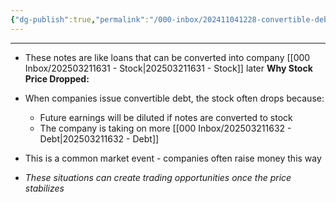 ```yaml
---
{"dg-publish":true,"permalink":"/000-inbox/202411041228-convertible-debt/","created":"2024-11-04T12:28:42.000-05:00","updated":"2025-03-21T16:32:25.070-04:00"}
---
```


---

- These notes are like loans that can be converted into company [[000 Inbox/202503211631 - Stock\|202503211631 - Stock]] later
**Why Stock Price Dropped:**

- When companies issue convertible debt, the stock often drops because:
    - Future earnings will be diluted if notes are converted to stock
    - The company is taking on more [[000 Inbox/202503211632 - Debt\|202503211632 - Debt]]
- This is a common market event - companies often raise money this way
- *These situations can create trading opportunities once the price stabilizes*

